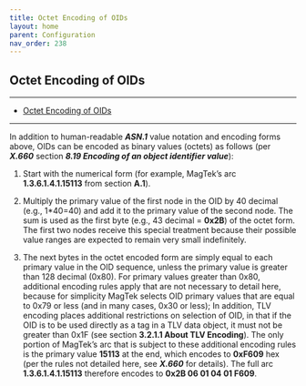 ```yaml
---
title: Octet Encoding of OIDs
layout: home
parent: Configuration
nav_order: 238
---
```


## Octet Encoding of OIDs

---

- [Octet Encoding of OIDs](#octet-encoding-of-oids)

---


In addition to human-readable ***ASN.1*** value notation and encoding
forms above, OIDs can be encoded as binary values (octets) as follows
(per ***X.660*** section ***8.19 Encoding of an object identifier
value***):

1)  Start with the numerical form (for example, MagTek’s arc
    **1.3.6.1.4.1.15113** from section **A.1**).

2)  Multiply the primary value of the first node in the OID by 40
    decimal (e.g., 1\*40=40) and add it to the primary value of the
    second node. The sum is used as the first byte (e.g., 43 decimal =
    **0x2B**) of the octet form. The first two nodes receive this
    special treatment because their possible value ranges are expected
    to remain very small indefinitely.

3)  The next bytes in the octet encoded form are simply equal to each
    primary value in the OID sequence, unless the primary value is
    greater than 128 decimal (0x80). For primary values greater than
    0x80, additional encoding rules apply that are not necessary to
    detail here, because for simplicity MagTek selects OID primary
    values that are equal to 0x79 or less (and in many cases, 0x30 or
    less); In addition, TLV encoding places additional restrictions on
    selection of OID, in that if the OID is to be used directly as a tag
    in a TLV data object, it must not be greater than 0x1F (see section
    **3.2.1.1 About TLV Encoding**). The only portion of MagTek’s arc
    that is subject to these additional encoding rules is the primary
    value **15113** at the end, which encodes to **0xF609** hex (per the
    rules not detailed here, see ***X.660*** for details). The full arc
    **1.3.6.1.4.1.15113** therefore encodes to **0x2B 06 01 04 01
    F609**.

#